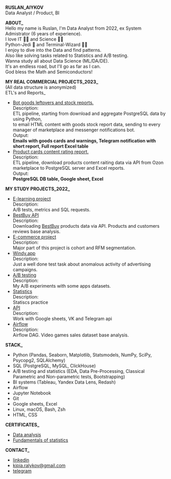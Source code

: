 **RUSLAN_AlYKOV**<br/>
Data Analyst / Product, BI

**ABOUT_**<br/>
Hello my name is Ruslan, I'm Data Analyst from 2022, ex System Admistrator (6 years of experience).<br/>
I love IT 👨‍💻 and Science 👨‍🔬<br/>
Python-Jedi 🐍 and Terminal-Wizard 🧙‍♂️<br/>
I enjoy to dive into the Data and find patterns.<br/>
Also like solving tasks related to Statistics and A/B testing.<br/>
Wanna study all about Data Science (ML/DA/DE).<br/>
It's an endless road, but I'll go as far as I can.<br/>
God bless the Math and Semiconductors!

**MY REAL COMMERCIAL PROJECTS_2023_** <br/>
(All data structure is anonymized)<br/>
ETL's and Reports_<br/>
- [Bot goods leftovers and stock reports.](https://github.com/Russell-Alykov/Work/blob/main/bot_leftovers_mp/bot_leftovers_mp.py)<br/>
Description:<br/> ETL pipeline, starting from download and aggregate PostgreSQL data by using Python, <br/>
to email HTML content with goods stock report data, sending to every manager of marketplace and messenger notifications bot.<br/>
Output:<br/>
**Emails with goods cards and warnings, Telegram notification with short report, Full report Excel table**<br/>
- [Product cards content rating report.](https://github.com/Russell-Alykov/Work/blob/main/content_rating/content_rating.py) <br/>
Description:<br/> ETL pipeline, download products content raiting data via API from Ozon marketplace to PostgreSQL server and Excel reports. <br/>
Output: <br/>
**PostgreSQL DB table, Google sheet, Excel**<br/>

**MY STUDY PROJECTS_2022_** <br/>
- [E-learning project](https://github.com/Russell-Alykov/E-learning_project/blob/main/e_learning_project.ipynb)<br/>
Description:<br/> A/B tests, metrics and SQL requests.
- [BestBuy API](https://github.com/Russell-Alykov/BestBuy_API)<br/>
Description:<br/> Downloading [BestBuy](https://www.bestbuy.com/) products data via API. Products and customers reviews base analysis.
- [E-commerce project](https://github.com/Russell-Alykov/E-commerce_project/blob/5f4b8bbb798df65c73fc864aba6e46cf8f852162/e_commerce_project.ipynb)<br/>
Description:<br/> Major part of this project is cohort and RFM segmentation.
- [Windy.app](https://github.com/Russell-Alykov/windy.app)<br/>
Description:<br/> Just a well done test task about anomalous activity of advertising campaigns.
- [A/B testing](https://github.com/Russell-Alykov/A-B_testing)<br/>
Description:<br/> My A/B experiments with some apps datasets.
- [Statistics](https://github.com/Russell-Alykov/Statistcs)<br/>
Description:<br/>Statiscs practice
- [API](https://github.com/Russell-Alykov/API)<br/>
Description:<br/>Work with Google sheets, VK and Telegram api
- [Airflow](https://github.com/Russell-Alykov/Airflow/blob/main/dags.py)<br/>
Description:<br/>Airflow DAG. Video games sales dataset base analysis.

**STACK_**<br/>
- Python (Pandas, Seaborn, Matplotlib, Statsmodels, NumPy, SciPy, Psycopg2, SQLAlchemy)
- SQL (PostgreSQL, MySQL, ClickHouse)
- A/B testing and statistics (EDA, Data Pre-Processing, Classical Parametric and Non-parametric tests, Bootstrapping)
- BI systems (Tableau, Yandex Data Lens, Redash)
- Airflow
- Jupyter Notebook
- Git
- Google sheets, Excel
- Linux, macOS, Bash, Zsh
- HTML, CSS

**CERTIFICATES_**
- [Data analysis](https://lab.karpov.courses/certificate/8d6a3083-50fa-4ff7-878f-66bb1726918a/en/)<br/>
- [Fundamentals of statistics](https://stepik.org/cert/1618637)

**CONTACT_**<br/>
   - [linkedin](https://linkedin.com/in/ruslan-alykov) 
   - kipia.ralykov@gmail.com 
   - [telegram](https://t.me/phantom_lancer_gang)
<!---
Russell-Alykov/Russell-Alykov is a ✨ special ✨ repository because its `README.md` (this file) appears on your GitHub profile.
You can click the Preview link to take a look at your changes.
--->
